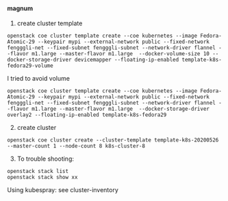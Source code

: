 #### magnum
1. create cluster template
```
openstack coe cluster template create --coe kubernetes --image Fedora-Atomic-29 --keypair mypi --external-network public --fixed-network fengggli-net --fixed-subnet fengggli-subnet --network-driver flannel --flavor m1.large --master-flavor m1.large  --docker-volume-size 10 --docker-storage-driver devicemapper --floating-ip-enabled template-k8s-fedora29-volume
```
I tried to avoid volume
```
openstack coe cluster template create --coe kubernetes --image Fedora-Atomic-29 --keypair mypi --external-network public --fixed-network fengggli-net --fixed-subnet fengggli-subnet --network-driver flannel --flavor m1.large --master-flavor m1.large  --docker-storage-driver overlay2 --floating-ip-enabled template-k8s-fedora29
```

2. create cluster
```
openstack coe cluster create --cluster-template template-k8s-20200526 --master-count 1 --node-count 8 k8s-cluster-8
```

3. To trouble shooting:
```
openstack stack list
openstack stack show xx
```

Using kubespray: see cluster-inventory

